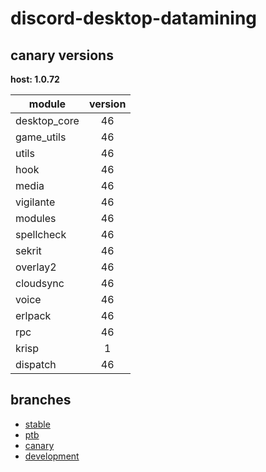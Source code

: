 # discord-desktop-datamining

## canary versions

**host: 1.0.72**

| module | version |
| ------ | :-----: |
| desktop_core | 46 |
| game_utils | 46 |
| utils | 46 |
| hook | 46 |
| media | 46 |
| vigilante | 46 |
| modules | 46 |
| spellcheck | 46 |
| sekrit | 46 |
| overlay2 | 46 |
| cloudsync | 46 |
| voice | 46 |
| erlpack | 46 |
| rpc | 46 |
| krisp | 1 |
| dispatch | 46 |

## branches

- [stable](https://github.com/OpenAsar/discord-desktop-datamining/tree/stable)
- [ptb](https://github.com/OpenAsar/discord-desktop-datamining/tree/ptb)
- [canary](https://github.com/OpenAsar/discord-desktop-datamining/tree/canary)
- [development](https://github.com/OpenAsar/discord-desktop-datamining/tree/development)